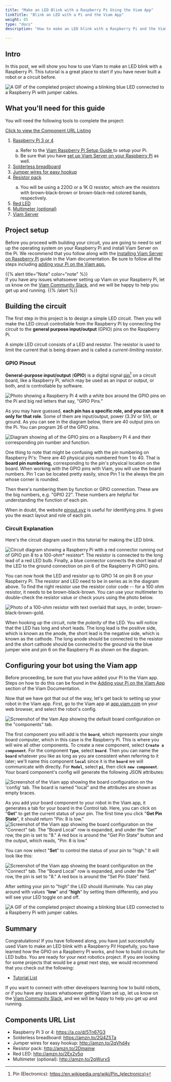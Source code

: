 ```yaml
---
title: "Make an LED Blink with a Raspberry Pi Using the Viam App"
linkTitle: "Blink an LED with a Pi and the Viam App"
weight: 05
type: "docs"
description: "How to make an LED blink with a Raspberry Pi and the Viam app."

---
```


## Intro

In this post, we will show you how to use Viam to make an LED blink with a Raspberry Pi. This tutorial is a great place to start if you have never built a robot or a circuit before.

![A GIF of the completed project showing a blinking blue LED connected to a Raspberry Pi with jumper cables.](../img/how-to-make-an-LED-blink-with-a-raspberry-pi-using-viam/image9.gif)

## What you'll need for this guide

You will need the following tools to complete the project:

[Click to view the Component URL Listing](#components-url-list)
<ol>
<li><a href="https://a.co/d/5Tn67G3" target="_blank">Raspberry Pi 3 or 4</a></li>
  
<ol type="a">

<li>Refer to the <a href="https://docs.viam.com/getting-started/installation" target="_blank">Viam Raspberry Pi Setup Guide </a> to setup your Pi.</li>

<li>Be sure that you have <a href="https://docs.viam.com/getting-started/installation/#installing-viam-server" target="_blank">set up Viam Server on your Raspberry Pi</a> as well.</li>
</ol>
<li><a href="https://amzn.to/2Q4Z5Ta" target="_blank">Solderless breadboard</a></li>
<li><a href="http://amzn.to/2qVhd4y" target="_blank">Jumper wires for easy hookup</a></li>
<li><a href="http://amzn.to/2Dmainw" target="_blank">Resistor pack </a></li>
<OL type="a">

<li>You will be using a 220Ω or a 1K Ω resistor, which are the resistors with brown-black-brown or brown-black-red colored bands, respectively.</li>
</OL>
<li><a href="http://amzn.to/2Ex2v5q" target="_blank">Red LED</a></li>
<li><a href="http://amzn.to/2qWurxS" target="_blank">Multimeter (optional)</a></li>
<li><a href="https://github.com/viamrobotics/rdk/tree/0c550c246739b87b4d5a9e8d96d2b6fdb3948e2b" target="_blank">Viam Server</a></li></ol>

## Project setup

Before you proceed with building your circuit, you are going to need to set up the operating system on your Raspberry Pi and install Viam Server on the Pi. We recommend that you follow along with the [Installing Viam Server on Raspberry Pi](../../getting-started/installation/) guide in the Viam documentation. Be sure to follow all the steps including [adding your Pi on the Viam app.](../../getting-started/installation/#adding-your-pi-on-the-viam-app)

{{% alert title="Note" color="note" %}}  
If you have any issues whatsoever setting up Viam on your Raspberry Pi, let us know on the [Viam Community Slack](http://viamrobotics.slack.com), and we will be happy to help you get up and running.
{{% /alert %}}

## Building the circuit

The first step in this project is to design a simple LED circuit. Then you will make the LED circuit controllable from the Raspberry Pi by connecting the circuit to the **general purpose input/output** (GPIO) pins on the Raspberry Pi.

A simple LED circuit consists of a LED and resistor. The resistor is used to limit the current that is being drawn and is called a *current-limiting resistor*.

### GPIO Pinout

**General-purpose input/output** (**GPIO**) is a digital signal <a href="https://en.wikipedia.org/wiki/Pin_(electronics)" target="_blank">pin</a>[^pin] on a circuit board, like a Raspberry Pi, which may be used as an input or output, or both, and is controllable by software.

[^pin]: Pin (Electronics): <a href="https://en.wikipedia.org/wiki/Pin_(electronics)" target="_blank">https://en.wikipedia.org/wiki/Pin_(electronics)</a>

![Photo showing a Raspberry Pi 4 with a white box around the GPIO pins on the Pi and big red letters that say, "GPIO Pins."](../img/how-to-make-an-LED-blink-with-a-raspberry-pi-using-viam/image10.png)

As you may have guessed, **each pin has a specific role, and you can use it only for that role**. Some of them are input/output, power (3.3V or 5V), or ground. As you can see in the diagram below, there are 40 output pins on the Pi. You can program 26 of the GPIO pins.

![Diagram showing all of the GPIO pins on a Raspberry Pi 4 and their corresponding pin number and function.](../img/how-to-make-an-LED-blink-with-a-raspberry-pi-using-viam/image4.jpg)

One thing to note that might be confusing with the pin numbering on Raspberry Pi's: There are 40 physical pins numbered from 1 to 40. That is **board pin numbering,** corresponding to the pin's physical location on the board. When working with the GPIO pins with Viam, you will use the board numbers. Pin 1 can be located pretty easily, since Pin 1 is the always the pin whose corner is rounded.

Then there's numbering them by function or GPIO connection. These are the big numbers, e.g. "GPIO 22". These numbers are helpful for understanding the function of each pin.

When in doubt, the website [pinout.xyz](https://pinout.xyz/) is useful for identifying pins. It gives you the exact layout and role of each pin.

### Circuit Explanation

Here's the circuit diagram used in this tutorial for making the LED blink.

![Circuit diagram showing a Raspberry Pi with a red connector running out of GPIO pin 8 to a 100-ohm* resistor*. The resistor is connected to the long lead of a red LED bulb. Finally, a blue connector connects the short lead of the LED to the ground connection on pin 6 of the Raspberry Pi GPIO pins.](../img/how-to-make-an-LED-blink-with-a-raspberry-pi-using-viam/image1.png)

You can now hook the LED and resistor up to GPIO 14 on pin 8 on your Raspberry Pi. The resistor and LED need to be in series as in the diagram above. To find the right resistor use the resistor color code -- for a 100 ohm resistor, it needs to be brown-black-brown. You can use your multimeter to double-check the resistor value or check yours using the photo below.

![Photo of a 100-ohm resistor with text overlaid that says, in order, brown-black-brown-gold.](../img/how-to-make-an-LED-blink-with-a-raspberry-pi-using-viam/image3.jpg)

When hooking up the circuit, note the *polarity* of the LED. You will notice that the LED has long and short leads. The long lead is the positive side, which is known as the anode, the short lead is the negative side, which is known as the cathode. The long anode should be connected to the resistor and the short cathode should be connected to the ground via the blue jumper wire and pin 6 on the Raspberry Pi as shown on the diagram.

## Configuring your bot using the Viam app

Before proceeding, be sure that you have added your Pi to the Viam app. Steps on how to do this can be found in the [Adding your Pi on the Viam App](../../getting-started/installation/#adding-your-pi-on-the-viam-app) section of the Viam Documentation.

Now that we have got that out of the way, let's get back to setting up your robot in the Viam app. First, go to the Viam app at [app.viam.com](https://app.viam.com/) on your web browser, and select the robot's config.

![Screenshot of the Vam App showing the default board configuration on the "components" tab.](../img/how-to-make-an-LED-blink-with-a-raspberry-pi-using-viam/image2.png)

The first component you will add is the **`board`**, which represents your single board computer, which in this case is the Raspberry Pi. This is where you will wire all other components. To create a new component, select **`Create a component`**. For the component **`Type`**, select **`board`**. Then you can name the **`board`** whatever you like as long as you are consistent when referring to it later; we'll name this component **`local`** since it is the **`board`** we will communicate with directly. For **`Model`**, select **`pi`**, then click **`new component`**. Your board component's config will generate the following JSON attributes:

![Screenshot of the Viam app showing the board configuration on the 'config' tab. The board is named "local" and the attributes are shown as empty braces.](../img/how-to-make-an-LED-blink-with-a-raspberry-pi-using-viam/image6.png)

As you add your board component to your robot in the Viam app, it generates a tab for your board in the Control tab. Here, you can click on "**Get**" to get the current status of your pin. The first time you click "**Get Pin State**", it should return "Pin: 8 is low."![Screenshot of the Viam app showing the board configuration on the "**Connect**" tab. The "Board Local" row is expanded, and under the "Get" row, the pin is set to "8." A red box is around the "**Get Pin State**" button and the output, which reads, "Pin: 8 is low."](../img/how-to-make-an-LED-blink-with-a-raspberry-pi-using-viam/image5.png)

You can now select "**Set**" to control the status of your pin to "high." It will look like this:

![Screenshot of the Viam app showing the board configuration on the "Connect" tab. The "Board Local" row is expanded, and under the "Set" row, the pin is set to "8." A red box is around the "Set Pin State" field.](../img/how-to-make-an-LED-blink-with-a-raspberry-pi-using-viam/image8.png)

After setting your pin to "high" the LED should illuminate. You can play around with values "**low**" and "**high**" by setting them differently, and you will see your LED toggle on and off.

![A GIF of the completed project showing a blinking blue LED connected to a Raspberry Pi with jumper cables.](../img/how-to-make-an-LED-blink-with-a-raspberry-pi-using-viam/image7.gif)

## Summary

Congratulations! If you have followed along, you have just successfully used Viam to make an LED blink with a Raspberry Pi! Hopefully, you have learned how the GPIO on a Raspberry PI works, and how to build circuits for LED bulbs. You are ready for your next robotics project. If you are looking for some projects that would be a great next step, we would recommend that you check out the following:

-   [Tutorial List](../../tutorials/)

If you want to connect with other developers learning how to build robots, or if you have any issues whatsoever getting Viam set up, let us know on the [Viam Community Slack](http://viamrobotics.slack.com), and we will be happy to help you get up and running.

## Components URL List

<UL>
<li>Raspberry Pi 3 or 4: <a href="https://a.co/d/5Tn67G3" target="_blank">ht<span></span>tps://a.co/d/5Tn67G3</a></li>
<li>Solderless breadboard: <a href="https://amzn.to/2Q4Z5Ta" target="_blank">ht<span></span>tps://amzn.to/2Q4Z5Ta</a></li>
<li>Jumper wires for easy hookup: <a href="http://amzn.to/2qVhd4y" target="_blank">ht<span></span>tp://amzn.to/2qVhd4y</a></li>
<li>Resistor pack: <a href="http://amzn.to/2Dmainw" target="_blank">ht<span></span>tp://amzn.to/2Dmainw</a></li>
<li>Red LED: <a href="http://amzn.to/2Ex2v5q" target="_blank">ht<span></span>tp://amzn.to/2Ex2v5q</a></li>
<li>Multimeter (optional): <a href="http://amzn.to/2qWurxS" target="_blank">ht<span></span>tp://amzn.to/2qWurxS</a></li>
</UL>